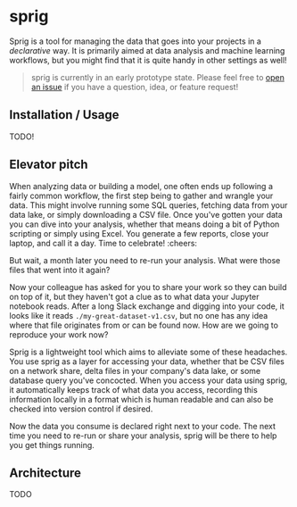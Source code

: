 # sprig

Sprig is a tool for managing the data that goes into your projects in a _declarative_ way. It is primarily aimed at data analysis and machine learning workflows, but you might find that it is quite handy in other settings as well!

> sprig is currently in an early prototype state. Please feel free to [open an issue](https://github.com/dorranh/sprig/issues/new) if you have a question, idea, or feature request!

## Installation / Usage

TODO!

## Elevator pitch

When analyzing data or building a model, one often ends up following a fairly common workflow, the first step being to gather and wrangle your data. This might involve running some SQL queries, fetching data from your data lake, or simply downloading a CSV file. Once you've gotten your data you can dive into your analysis, whether that means doing a bit of Python scripting or simply using Excel. You generate a few reports, close your laptop, and call it a day. Time to celebrate! :cheers:

But wait, a month later you need to re-run your analysis. What were those files that went into it again?

Now your colleague has asked for you to share your work so they can build on top of it, but they haven't got a clue as to what data your Jupyter notebook reads. After a long Slack exchange and digging into your code, it looks like it reads `./my-great-dataset-v1.csv`, but no one has any idea where that file originates from or can be found now. How are we going to reproduce your work now?

Sprig is a lightweight tool which aims to alleviate some of these headaches. You use sprig as a layer for accessing your data, whether that be CSV files on a network share, delta files in your company's data lake, or some database query you've concocted. When you access your data using sprig, it automatically keeps track of what data you access, recording this information locally in a format which is human readable and can also be checked into version control if desired.

Now the data you consume is declared right next to your code. The next time you need to re-run or share your analysis, sprig will be there to help you get things running.

## Architecture

TODO
